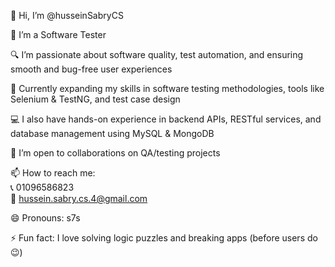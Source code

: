 👋 Hi, I’m @husseinSabryCS

🧪 I’m a Software Tester 

🔍 I’m passionate about software quality, test automation, and ensuring smooth and bug-free user experiences

🌱 Currently expanding my skills in software testing methodologies, tools like Selenium & TestNG, and test case design

💻 I also have hands-on experience in backend APIs, RESTful services, and database management using MySQL & MongoDB

🤝 I’m open to collaborations on QA/testing projects 

📫 How to reach me:  
📞 01096586823  
📧 hussein.sabry.cs.4@gmail.com

😄 Pronouns: s7s

⚡ Fun fact: I love solving logic puzzles and breaking apps (before users do 😉)

<!---
husseinSabryCS/husseinSabryCS is a ✨ special ✨ repository because its `README.md` (this file) appears on your GitHub profile.
You can click the Preview link to take a look at your changes.
--->
